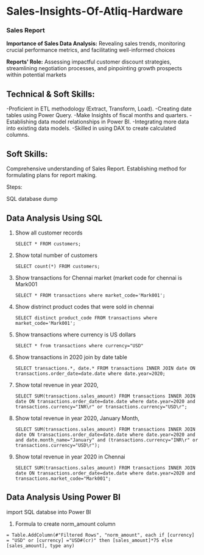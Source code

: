 # Sales-Insights-Of-Atliq-Hardware

### Sales Report

**Importance of Sales Data Analysis:** Revealing sales trends, monitoring crucial performance metrics, and facilitating well-informed choices

**Reports' Role:** Assessing impactful customer discount strategies, streamlining negotiation processes, and pinpointing growth prospects within potential markets

## Technical & Soft Skills:
-Proficient in ETL methodology (Extract, Transform, Load).
-Creating date tables using Power Query.
-Make Insights of fiscal months and quarters.
-Establishing data model relationships in Power BI.
-Integrating more data into existing data models.
-Skilled in using DAX to create calculated columns.
## Soft Skills:
Comprehensive understanding of Sales Report.
Establishing method for formulating plans for report making.



Steps:

 SQL database dump 

## Data Analysis Using SQL

1. Show all customer records

    `SELECT * FROM customers;`

1. Show total number of customers

    `SELECT count(*) FROM customers;`

1. Show transactions for Chennai market (market code for chennai is Mark001

    `SELECT * FROM transactions where market_code='Mark001';`

1. Show distrinct product codes that were sold in chennai

    `SELECT distinct product_code FROM transactions where market_code='Mark001';`

1. Show transactions where currency is US dollars

    `SELECT * from transactions where currency="USD"`

1. Show transactions in 2020 join by date table

    `SELECT transactions.*, date.* FROM transactions INNER JOIN date ON transactions.order_date=date.date where date.year=2020;`

1. Show total revenue in year 2020,

    `SELECT SUM(transactions.sales_amount) FROM transactions INNER JOIN date ON transactions.order_date=date.date where date.year=2020 and transactions.currency="INR\r" or transactions.currency="USD\r";`
	
1. Show total revenue in year 2020, January Month,

    `SELECT SUM(transactions.sales_amount) FROM transactions INNER JOIN date ON transactions.order_date=date.date where date.year=2020 and and date.month_name="January" and (transactions.currency="INR\r" or transactions.currency="USD\r");`

1. Show total revenue in year 2020 in Chennai

    `SELECT SUM(transactions.sales_amount) FROM transactions INNER JOIN date ON transactions.order_date=date.date where date.year=2020
and transactions.market_code="Mark001";`


## Data Analysis Using Power BI

 import SQL databse into Power BI

1. Formula to create norm_amount column

`= Table.AddColumn(#"Filtered Rows", "norm_amount", each if [currency] = "USD" or [currency] ="USD#(cr)" then [sales_amount]*75 else [sales_amount], type any)`


